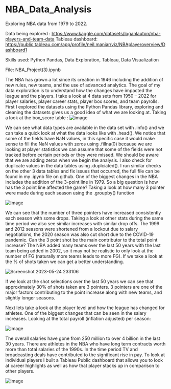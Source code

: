 # NBA_Data_Analysis
Exploring NBA data from 1979 to 2022.

Data being explored : https://www.kaggle.com/datasets/loganlauton/nba-players-and-team-data
Tableau dashboard: https://public.tableau.com/app/profile/neil.maniar/viz/NBAplayeroverview/Dashboard1

Skills used: Python Pandas, Data Exploration, Tableau, Data Visualization

File:
NBA_Project(3).ipynb

The NBA has grown a lot since its creation in 1946 including the addition of new rules, new teams, and the use of advanced analytics. The goal of my data exploration is to understand how the changes have impacted the league and the players. I take a look at 4 data sets from 1950 – 2022 for player salaries, player career stats, player box scores, and team payrolls. 
First I explored the datasets using the Python Pandas library, exploring and cleaning the datasets gives us a good idea of what we are looking at. Taking a look at the box_score table : 
 ![image](https://github.com/nmaniar9/neilmaniar.github.io/assets/44175458/7e7bb0ad-bf65-4d95-94d7-7c4ce491a9d6)

We can see what data types are available in the data set with .info() and we can take a quick look at what the data looks like with .head(). We notice that some of the fields have NaN values, in this specific case it would make sense to fill the NaN values with zeros using .fillna(0) because we are looking at player statistics we can assume that some of the fields were not tracked before certain periods or they were missed. We should be aware that we are adding zeros when we begin the analysis. I also check for duplicate values in the data tables using .duplciated(). I run similar checks on the other 3 data tables and fix issues that occurred, the full file can be found in my .ipynb file on github.
One of the biggest changes in the NBA includes the addition of the 3-point line in 1979. So a big question is how has the 3 point line affected the game? 
Taking a look at how many 3 pointer were made during each season using the .groupby() function

![image](https://github.com/nmaniar9/NBA_Data_Analysis/assets/44175458/fe148d6a-06e6-4c97-aef1-f2235a2add6d)

We can see that the number of three pointers have increased consistently each season with some drops. Taking a look at other stats during the same time period we also see similar increases with similar drop offs. The 1999 and 2012 seasons were shortened from a lockout due to salary negotiations, the 2020 season was also cut short due to the COVID-19 pandemic. Can the 3 point shot be the main contributor to the total point increase? The NBA added many teams over the last 50 years with the last team being added in 2002, so it may not be realistic to only look at the number of FG (naturally more teams leads to more FG). If we take a look at the % of shots taken we can get a better understanding.

![Screenshot 2023-05-24 233106](https://github.com/nmaniar9/NBA_Data_Analysis/assets/44175458/baa0f0a4-19f1-4db3-885d-c2a3809b302e)

If we look at the shot selections over the last 50 years we can see that approximately 30% of shots taken are 3 pointers. 3 pointers are one of the major factors contributing to the point increase along with new teams, and slightly longer seasons.

Next lets take a look at the player level and how the league has changed for athletes. One of the biggest changes that can be seen in the salary increases. Looking at the total payroll (inflation adjusted) per season: 

![image](https://github.com/nmaniar9/neilmaniar.github.io/assets/44175458/13b8b71b-14aa-4f7c-97bc-4db1d6c9b180)
 
The overall salaries have gone from 250 million to over 4 billion in the last 30 years. There are athletes in the NBA who have long term contracts worth more than total salaries of the 1990s. In the time period TV and broadcasting deals have contributed to the significant rise in pay.
To look at individual players I built a Tableau Public dashboard that allows you to look at career highlights as well as how that player stacks up in comparison to other players.

![image](https://github.com/nmaniar9/neilmaniar.github.io/assets/44175458/02985bc2-4486-4d18-99d3-7804e95faa9c)
